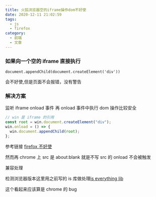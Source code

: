 ```yaml
---
title: 火狐浏览器空的iframe操作dom不好使
date: 2020-12-11 21:02:59
tags:
  - js
  - firefox
category:
  - 前端
  - 文章
---
```


### 如果向一个空的 iframe 直接执行

```javascrpt
document.appendChild(document.createElement('div'))
```

会不好使,但是页面不会报错，没有警告

### 解决方案

监听 iframe onload 事件
再 onload 事件中执行 dom 操作比较安全

```javascript
// win 是 iframe 的引用
const root = win.document.createElement("div");
win.onload = () => {
  win.document.appendChild(root);
};
```

参考链接 [firefox 不好使](https://stackoverflow.com/questions/3255702/firefox-strange-behaviour-when-working-with-javascript-on-an-iframe)

然而再 chrome 上 src 是 about:blank 就是不写 src 的 onload 不会被触发

兼容处理

检测浏览器版本这里用之前写的 is 库做处理[is everything lib](https://github.com/suxin2017/is/blob/master/src/platform/isFirefox.ts)

这个看起来应该算是 chrome 的 bug
